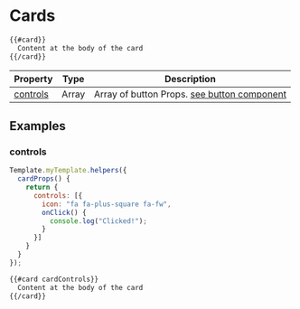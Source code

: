 # Cards

```html
{{#card}}
  Content at the body of the card
{{/card}}
```

Property                       | Type     | Description
------------------------------ | -------- | -----------------------------------------------------------------------------
[controls](#controls)          | Array    | Array of button Props. [see button component](#button)

## Examples

### controls

```js
Template.myTemplate.helpers({
  cardProps() {
    return {
      controls: [{
        icon: "fa fa-plus-square fa-fw",
        onClick() {
          console.log("Clicked!");
        }
      }]
    }
  }
});
```

```html
{{#card cardControls}}
  Content at the body of the card
{{/card}}
```
